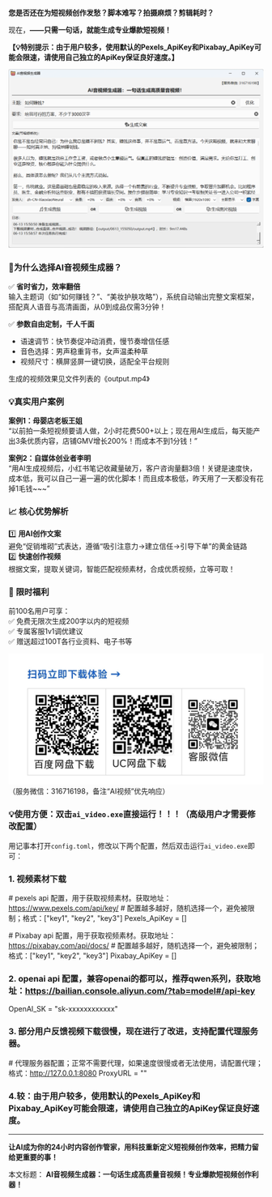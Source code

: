 **您是否还在为短视频创作发愁？脚本难写？拍摄麻烦？剪辑耗时？**  

现在，**——只需一句话，就能生成专业爆款短视频！**

**【💡特别提示：由于用户较多，使用默认的Pexels_ApiKey和Pixabay_ApiKey可能会限速，请使用自己独立的ApiKey保证良好速度。】**

![界面预览](界面预览2.png)

### 🚀为什么选择AI音视频生成器？ 

✅ **省时省力，效率翻倍**  
输入主题词（如“如何赚钱？”、“美妆护肤攻略”），系统自动输出完整文案框架，搭配真人语音与高清画面，从0到成品仅需3分钟！  

✅ **参数自由定制，千人千面**  
- 语速调节：快节奏促冲动消费，慢节奏增信任感  
- 音色选择：男声稳重背书，女声温柔种草  
- 视频尺寸：横屏竖屏一键切换，适配全平台规则  

生成的视频效果见文件列表的《output.mp4》


### 💡真实用户案例 

**案例1：母婴店老板王姐**  
“以前拍一条短视频要请人做，2小时花费500+以上；现在用AI生成后，每天能产出3条优质内容，店铺GMV增长200%！而成本不到1分钱！”  

**案例2：自媒体创业者李明**  
“用AI生成视频后，小红书笔记收藏量破万，客户咨询量翻3倍！关键是速度快，成本低，我可以自己一遍一遍的优化脚本！而且成本极低，昨天用了一天都没有花掉1毛钱~~~”  


### 📈 **核心优势解析**  

1️⃣ **用AI创作文案**  
避免“促销堆砌”式表达，遵循“吸引注意力→建立信任→引导下单”的黄金链路  
2️⃣ **快速创作视频**  
根据文案，提取关键词，智能匹配视频素材，合成优质视频，立等可取！  

### 🎁 **限时福利**  
前100名用户可享：  
✅ 免费无限次生成200字以内的短视频  
✅ 专属客服1v1调优建议  
✅ 赠送超过100T各行业资料、电子书等  

![下载地址二维码](下载地址二维码.jpg)
（服务微信：316716198，备注“AI视频”优先响应）  

### 💡使用方便：双击`ai_video.exe`直接运行！！！（高级用户才需要修改配置）

用记事本打开`config.toml`，修改以下两个配置，然后双击运行`ai_video.exe`即可：

### 1. 视频素材下载

\# pexels api 配置，用于获取视频素材。获取地址：https://www.pexels.com/api/key/ 
\# 配置越多越好，随机选择一个，避免被限制；格式：["key1", "key2", "key3"]
Pexels_ApiKey = []

\# Pixabay api 配置，用于获取视频素材。获取地址：https://pixabay.com/api/docs/
\# 配置越多越好，随机选择一个，避免被限制；格式：["key1", "key2", "key3"]
Pixabay_ApiKey = []

### 2. openai api 配置，兼容openai的都可以，推荐qwen系列，获取地址：https://bailian.console.aliyun.com/?tab=model#/api-key

OpenAI_SK = "sk-xxxxxxxxxxxx"

### 3. 部分用户反馈视频下载很慢，现在进行了改进，支持配置代理服务器。

\# 代理服务器配置；正常不需要代理，如果速度很慢或者无法使用，请配置代理；格式：http://127.0.0.1:8080
ProxyURL = ""

### 4.较：由于用户较多，使用默认的Pexels_ApiKey和Pixabay_ApiKey可能会限速，请使用自己独立的ApiKey保证良好速度。

---

**让AI成为你的24小时内容创作管家，用科技重新定义短视频创作效率，把精力留给更重要的事！**  

本文标题：
**AI音视频生成器：一句话生成高质量音视频！专业爆款短视频创作利器！**
